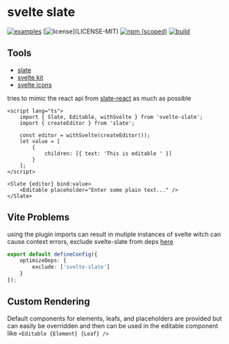 # svelte slate

[![examples](https://img.shields.io/badge/examples-blue.svg)](https://nathanfaucett.github.io/svelte-slate/)
[![license](https://img.shields.io/badge/license-MIT%2FApache--2.0-blue")](LICENSE-MIT)
[![npm (scoped)](https://img.shields.io/npm/v/svelte-slate)](https://www.npmjs.com/package/svelte-slate)
[![build](https://github.com/nathanfaucett/svelte-slate/actions/workflows/deploy.yml/badge.svg)](https://github.com/nathanfaucett/svelte-slate/actions/workflows/deploy.yml)

## Tools

- [slate](https://github.com/ianstormtaylor/slate)
- [svelte kit](https://kit.svelte.dev/docs)
- [svelte icons](https://svelte-icons.vercel.app/)

tries to mimic the react api from [slate-react](https://github.com/ianstormtaylor/slate/tree/main/packages/slate-react) as much as possible

```svelte
<script lang="ts">
	import { Slate, Editable, withSvelte } from 'svelte-slate';
	import { createEditor } from 'slate';

	const editor = withSvelte(createEditor());
	let value = [
		{
			children: [{ text: 'This is editable ' }]
		}
	];
</script>

<Slate {editor} bind:value>
	<Editable placeholder="Enter some plain text..." />
</Slate>
```

## Vite Problems

using the plugin imports can result in mutiple instances of svelte witch can cause context errors, exclude svelte-slate from deps [here](https://vitejs.dev/config/dep-optimization-options.html#optimizedeps-exclude)

```typescript
export default defineConfig({
	optimizeDeps: {
		exclude: ['svelte-slate']
	}
});
```

## Custom Rendering

Default components for elements, leafs, and placeholders are provided but can easily be overridden and then can be used in the editable component like `<Editable {Element} {Leaf} />`
